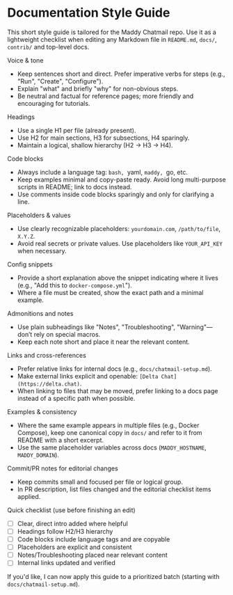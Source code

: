 # Documentation Style Guide

This short style guide is tailored for the Maddy Chatmail repo. Use it as a lightweight checklist when editing any Markdown file in `README.md`, `docs/`, `contrib/` and top-level docs.

Voice & tone
- Keep sentences short and direct. Prefer imperative verbs for steps (e.g., "Run", "Create", "Configure").
- Explain "what" and briefly "why" for non-obvious steps.
- Be neutral and factual for reference pages; more friendly and encouraging for tutorials.

Headings
- Use a single H1 per file (already present).
- Use H2 for main sections, H3 for subsections, H4 sparingly.
- Maintain a logical, shallow hierarchy (H2 -> H3 -> H4).

Code blocks
- Always include a language tag: ```bash, ```yaml, ```maddy, ```go, etc.
- Keep examples minimal and copy-paste ready. Avoid long multi-purpose scripts in README; link to docs instead.
- Use comments inside code blocks sparingly and only for clarifying a line.

Placeholders & values
- Use clearly recognizable placeholders: `yourdomain.com`, `/path/to/file`, `X.Y.Z`.
- Avoid real secrets or private values. Use placeholders like `YOUR_API_KEY` when necessary.

Config snippets
- Provide a short explanation above the snippet indicating where it lives (e.g., "Add this to `docker-compose.yml`").
- Where a file must be created, show the exact path and a minimal example.

Admonitions and notes
- Use plain subheadings like "Notes", "Troubleshooting", "Warning"—don’t rely on special macros.
- Keep each note short and place it near the relevant content.

Links and cross-references
- Prefer relative links for internal docs (e.g., `docs/chatmail-setup.md`).
- Make external links explicit and openable: `[Delta Chat](https://delta.chat)`.
- When linking to files that may be moved, prefer linking to a docs page instead of a specific path when possible.

Examples & consistency
- Where the same example appears in multiple files (e.g., Docker Compose), keep one canonical copy in `docs/` and refer to it from README with a short excerpt.
- Use the same placeholder variables across docs (`MADDY_HOSTNAME`, `MADDY_DOMAIN`).

Commit/PR notes for editorial changes
- Keep commits small and focused per file or logical group.
- In PR description, list files changed and the editorial checklist items applied.

Quick checklist (use before finishing an edit)
- [ ] Clear, direct intro added where helpful
- [ ] Headings follow H2/H3 hierarchy
- [ ] Code blocks include language tags and are copyable
- [ ] Placeholders are explicit and consistent
- [ ] Notes/Troubleshooting placed near relevant content
- [ ] Internal links updated and verified

If you'd like, I can now apply this guide to a prioritized batch (starting with `docs/chatmail-setup.md`).